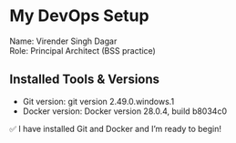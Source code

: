 # My DevOps Setup

Name: Virender Singh Dagar  
Role: Principal Architect (BSS practice)

## Installed Tools & Versions
- Git version: git version 2.49.0.windows.1
- Docker version: Docker version 28.0.4, build b8034c0

✅ I have installed Git and Docker and I’m ready to begin!
